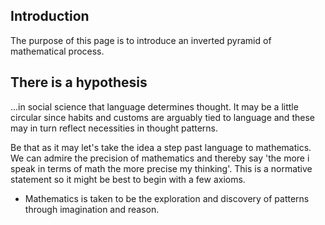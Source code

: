 ## Introduction

The purpose of this page is to introduce an inverted pyramid of mathematical process.

## There is a hypothesis

...in social science that language determines thought. It may be a little circular since habits and customs are arguably tied
to language and these may in turn reflect necessities in thought patterns. 

Be that as it may let's take the idea a step past language to mathematics. We can admire the precision of mathematics
and thereby say 'the more i speak in terms of math the more precise my thinking'. This is a normative statement so it
might be best to begin with a few axioms.

* Mathematics is taken to be the exploration and discovery of patterns through imagination and reason.
